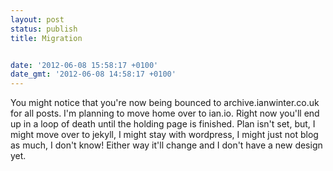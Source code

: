 ```yaml
---
layout: post
status: publish
title: Migration


date: '2012-06-08 15:58:17 +0100'
date_gmt: '2012-06-08 14:58:17 +0100'
---
```

You might notice that you're now being bounced to archive.ianwinter.co.uk for all posts. I'm planning to move home over to ian.io. Right now you'll end up in a loop of death until the holding page is finished.
Plan isn't set, but, I might move over to jekyll, I might stay with wordpress, I might just not blog as much, I don't know!
Either way it'll change and I don't have a new design yet.
